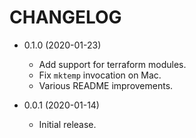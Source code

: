 # CHANGELOG

 -  0.1.0 (2020-01-23)
     *  Add support for terraform modules.
     *  Fix `mktemp` invocation on Mac.
     *  Various README improvements.

 -  0.0.1 (2020-01-14)
     *  Initial release.
